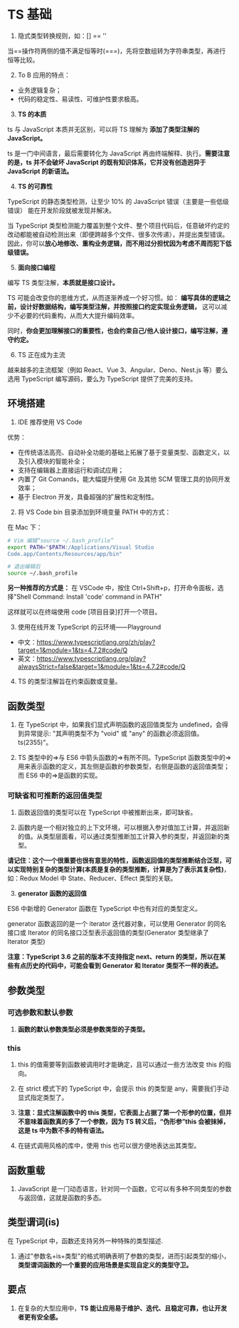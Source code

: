 # TS 基础

1. 隐式类型转换规则，如：[] == ''

当==操作符两侧的值不满足恒等时(===)，先将空数组转为字符串类型，再进行恒等比较。

2. To B 应用的特点：

- 业务逻辑复杂；
- 代码的稳定性、易读性、可维护性要求极高。

3. **TS 的本质**

ts 与 JavaScript 本质并无区别，可以将 TS 理解为 **添加了类型注解的 JavaScript。**

ts 是一门中间语言，最后需要转化为 JavaScript 再由终端解释、执行。**需要注意的是，ts 并不会破坏 JavaScript 的既有知识体系，它并没有创造迥异于 JavaScript 的新语法。**

4. **TS 的可靠性**

TypeScript 的静态类型检测，让⾄少 10% 的 JavaScript 错误（主要是⼀些低级错误）
能在开发阶段就被发现并解决。

当 TypeScript 类型检测能⼒覆盖到整个⽂件、整个项⽬代码后，任意破坏约定的改动都能被⾃动检测出来（即便跨越多个⽂件、很多次传递），并提出类型错误。因此，你可以**放⼼地修改、重构业务逻辑，⽽不⽤过分担忧因为考虑不周⽽犯下低级错误。**

5. **面向接口编程**

编写 TS 类型注解，**本质就是接口设计。**

TS 可能会改变你的思维方式，从而逐渐养成一个好习惯。如： **编写具体的逻辑之前，设计好数据结构，编写类型注解，并按照接口约定实现业务逻辑，** 这可以减少不必要的代码重构，从而大大提升编码效率。

同时，**你会更加理解接口的重要性，也会约束自己/他人设计接口，编写注解，遵守约定。**

6. TS 正在成为主流

越来越多的主流框架（例如 React、Vue 3、Angular、Deno、Nest.js 等）要么选⽤ TypeScript 编写源码，要么为 TypeScript 提供了完美的⽀持。

## 环境搭建

1. IDE 推荐使用 VS Code

优势：

- 在传统语法⾼亮、⾃动补全功能的基础上拓展了基于变量类型、函数定义，以及引⼊模块的智能补全；
- 支持在编辑器上直接运行和调试应用；
- 内置了 Git Comands，能⼤幅提升使⽤ Git 及其他 SCM 管理⼯具的协同开发效率；
- 基于 Electron 开发，具备超强的扩展性和定制性。

2. 将 VS Code bin ⽬录添加到环境变量 PATH 中的方式：

在 Mac 下：

```sh
# Vim 编辑“source ~/.bash_profile”
export PATH="$PATH:/Applications/Visual Studio
Code.app/Contents/Resources/app/bin"

# 退出编辑后
source ~/.bash_profile
```

**另一种推荐的方式是：** 在 VSCode 中，按住 Ctrl+Shift+p，打开命令面板，选择"Shell Command: Install 'code' command in PATH"

这样就可以在终端使用 code [项目目录]打开一个项目。

3. 使用在线开发 TypeScript 的云环境⸺Playground

- 中文：https://www.typescriptlang.org/zh/play?target=1&module=1&ts=4.7.2#code/Q
- 英文：https://www.typescriptlang.org/play?alwaysStrict=false&target=1&module=1&ts=4.7.2#code/Q

4. TS 的类型注解旨在约束函数或变量。

## 函数类型

1. 在 TypeScript 中，如果我们显式声明函数的返回值类型为 undefined，会得到异常提示: "其声明类型不为 "void" 或 "any" 的函数必须返回值。ts(2355)"。

2. TS 类型中的=>与 ES6 中箭头函数的=>有所不同。TypeScript 函数类型中的=>⽤来表示函数的定义，其左侧是函数的参数类型，右侧是函数的返回值类型；⽽ ES6 中的=>是函数的实现。

### 可缺省和可推断的返回值类型

1. 函数返回值的类型可以在 TypeScript 中被推断出来，即可缺省。

2. 函数内是⼀个相对独⽴的上下⽂环境，可以根据⼊参对值加⼯计算，并返回新的值。从类型层面看，可以通过类型推断加工计算入参的类型，并返回新的类型。

**请记住：这个一个很重要也很有意思的特性，函数返回值的类型推断结合泛型，可以实现特别复杂的类型计算(本质是复杂的类型推断，计算是为了表示其复杂性)**，如：Redux Model 中 State、Reducer、Effect 类型的关联。

3. **generator 函数的返回值**

ES6 中新增的 Generator 函数在 TypeScript 中也有对应的类型定义。

generator 函数返回的是一个 iterator 迭代器对象，可以使用 Generator 的同名接口或 Iterator 的同名接口泛型表示返回值的类型(Generator 类型继承了 Iterator 类型)

**注意：TypeScript 3.6 之前的版本不⽀持指定 next、return 的类型，所以在某些有点历史的代码中，可能会看到 Generator 和 Iterator 类型不⼀样的表述。**

## 参数类型

### 可选参数和默认参数

1. **函数的默认参数类型必须是参数类型的子类型。**

### this

1. this 的值需要等到函数被调用时才能确定，且可以通过一些方法改变 this 的指向。

2. 在 strict 模式下的 TypeScript 中，会提示 this 的类型是 any，需要我们⼿动显式指定类型了。

3. **注意：显式注解函数中的 this 类型，它表⾯上占据了第⼀个形参的位置，但并不意味着函数真的多了⼀个参数，因为 TS 转义后，“伪形参”this 会被抹掉，这是 ts 中为数不多的特有语法。**

4. 在链式调⽤⻛格的库中，使⽤ this 也可以很⽅便地表达出其类型。

## 函数重载

1. JavaScript 是⼀⻔动态语⾔，针对同⼀个函数，它可以有多种不同类型的参数与返回值，这就是函数的多态。

## 类型谓词(is)

在 TypeScript 中，函数还⽀持另外⼀种特殊的类型描述.

1. 通过"参数名+is+类型"的格式明确表明了参数的类型，进而引起类型的缩小，**类型谓词函数的一个重要的应用场景是实现自定义的类型守卫。**

## 要点

1. 在复杂的大型应用中，**TS 能让应用易于维护、迭代、且稳定可靠，也让开发者更有安全感。**
